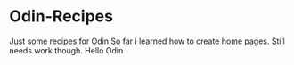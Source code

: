 # Odin-Recipes
Just some recipes for Odin
So far i learned how to create home pages. Still needs work though.
Hello Odin